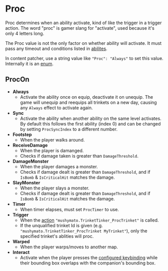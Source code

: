 # Proc

Proc determines when an ability activate, kind of like the trigger in a trigger action. The word "proc" is gamer slang for "activate", used because it's only 4 letters long.

The Proc value is not the only factor on whether ability will activate. It must pass any timeout and conditions listed in [abilites](4-Ability.md).

In content patcher, use a string value like `"Proc": "Always"` to set this value. Internally it is an [enum](~/api/TrinketTinker.Models.ProcOn.yml).

## ProcOn

- **Always**
    - Activate the ability once on equip, deactivate it on unequip. The game will unequip and reequips all trinkets on a new day, causing any `Always` effect to activate again.
- **Sync**
    - Activate the ability when another ability on the same level activates. By default this follows the first ability (index 0) and can be changed by setting `ProcSyncIndex` to a different number.
- **Footstep**
    - When the player walks around.
- **ReceiveDamage**
    - When the player is damanged.
    - Checks if damage taken is greater than `DamageThreshold`.
- **DamageMonster**
    - When the player damages a monster.
    - Checks if damage dealt is greater than `DamageThreshold`, and if `IsBomb` & `IsCriticalHit` matches the damage.
- **SlayMonster**
    - When the player slays a monster.
    - Checks if damage dealt is greater than `DamageThreshold`, and if `IsBomb` & `IsCriticalHit` matches the damage.
- **Timer**
    - When timer elapses, must set `ProcTimer` to use.
- **Trigger**
    - When the [action](https://stardewvalleywiki.com/Modding:Trigger_actions) `"mushymato.TrinketTinker_ProcTrinket"` is called.
    - If the unqualified trinket Id is given (e.g. `"mushymato.TrinketTinker_ProcTrinket MyTrinket"`), only the specified trinket's ablities will proc.
- **Warped**
    - When the player warps/moves to another map.
- **Interact**
    - Activate when the player presses the [configured keybinding](9-User%20Configuration.md) while their bounding box overlaps with the companion's bounding box.

